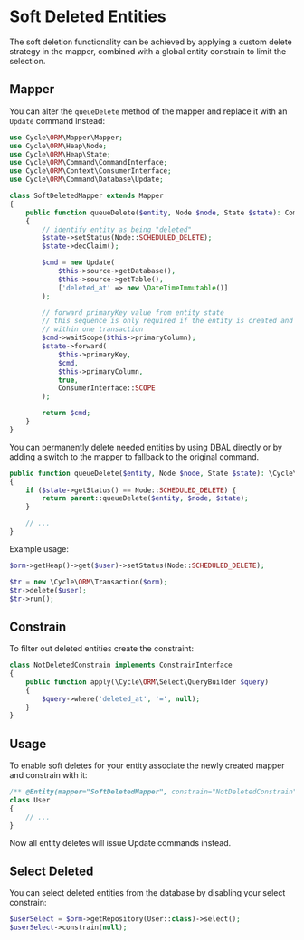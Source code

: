 # Soft Deleted Entities
The soft deletion functionality can be achieved by applying a custom delete strategy in the mapper, combined with a global entity constrain to limit the selection.

## Mapper
You can alter the `queueDelete` method of the mapper and replace it with an `Update` command instead:

```php
use Cycle\ORM\Mapper\Mapper;
use Cycle\ORM\Heap\Node;
use Cycle\ORM\Heap\State;
use Cycle\ORM\Command\CommandInterface;
use Cycle\ORM\Context\ConsumerInterface;
use Cycle\ORM\Command\Database\Update;

class SoftDeletedMapper extends Mapper
{
    public function queueDelete($entity, Node $node, State $state): CommandInterface
    {
        // identify entity as being "deleted"
        $state->setStatus(Node::SCHEDULED_DELETE);
        $state->decClaim();

        $cmd = new Update(
            $this->source->getDatabase(),
            $this->source->getTable(),
            ['deleted_at' => new \DateTimeImmutable()]
        );

        // forward primaryKey value from entity state
        // this sequence is only required if the entity is created and deleted 
        // within one transaction
        $cmd->waitScope($this->primaryColumn);
        $state->forward(
            $this->primaryKey,
            $cmd,
            $this->primaryColumn,
            true,
            ConsumerInterface::SCOPE
        );

        return $cmd;
    }
}
```

You can permanently delete needed entities by using DBAL directly or by adding a switch to the mapper to fallback to the original command.

```php
public function queueDelete($entity, Node $node, State $state): \Cycle\ORM\Command\CommandInterface
{
    if ($state->getStatus() == Node::SCHEDULED_DELETE) {
        return parent::queueDelete($entity, $node, $state);
    }

    // ...
}
```

Example usage:

```php
$orm->getHeap()->get($user)->setStatus(Node::SCHEDULED_DELETE);

$tr = new \Cycle\ORM\Transaction($orm);
$tr->delete($user);
$tr->run();
```

## Constrain
To filter out deleted entities create the constraint:

```php
class NotDeletedConstrain implements ConstrainInterface
{
    public function apply(\Cycle\ORM\Select\QueryBuilder $query)
    {
        $query->where('deleted_at', '=', null);
    }
}
```

## Usage
To enable soft deletes for your entity associate the newly created mapper and constrain with it:

```php
/** @Entity(mapper="SoftDeletedMapper", constrain="NotDeletedConstrain") */
class User
{
    // ...
}
```

Now all entity deletes will issue Update commands instead.

## Select Deleted
You can select deleted entities from the database by disabling your select constrain:

```php
$userSelect = $orm->getRepository(User::class)->select();
$userSelect->constrain(null);
```
